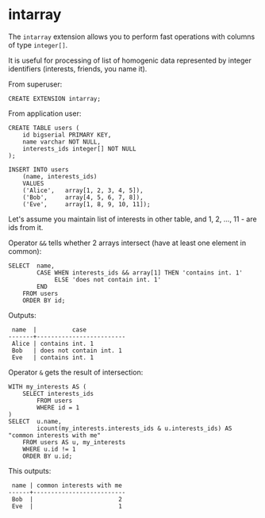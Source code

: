 intarray
========

The `intarray` extension allows you to perform fast operations with columns of type `integer[]`.

It is useful for processing of list of homogenic data represented by integer identifiers (interests, friends, you name it).

From superuser:

    CREATE EXTENSION intarray;

From application user:

    CREATE TABLE users (
        id bigserial PRIMARY KEY,
        name varchar NOT NULL,
        interests_ids integer[] NOT NULL
    );

    INSERT INTO users
        (name, interests_ids)
        VALUES
        ('Alice',   array[1, 2, 3, 4, 5]),
        ('Bob',     array[4, 5, 6, 7, 8]),
        ('Eve',     array[1, 8, 9, 10, 11]);

Let's assume you maintain list of interests in other table, and 1, 2, ..., 11 - are ids from it.

Operator `&&` tells whether 2 arrays intersect (have at least one element in common):

    SELECT  name,
            CASE WHEN interests_ids && array[1] THEN 'contains int. 1'
                 ELSE 'does not contain int. 1'
            END
        FROM users
        ORDER BY id;

Outputs:

     name  |          case
    -------+-------------------------
     Alice | contains int. 1
     Bob   | does not contain int. 1
     Eve   | contains int. 1

Operator `&` gets the result of intersection:

    WITH my_interests AS (
        SELECT interests_ids
            FROM users
            WHERE id = 1
    )
    SELECT  u.name,
            icount(my_interests.interests_ids & u.interests_ids) AS "common interests with me"
        FROM users AS u, my_interests
        WHERE u.id != 1
        ORDER BY u.id;

This outputs:

     name | common interests with me
    ------+--------------------------
     Bob  |                        2
     Eve  |                        1


